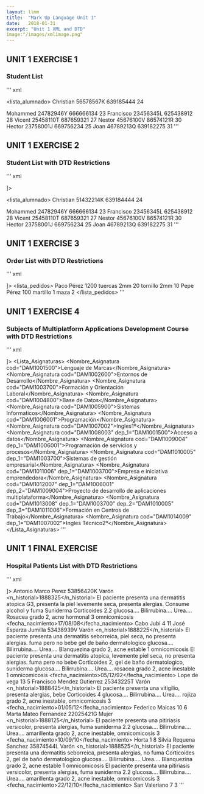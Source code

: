 ```yaml
---
layout: llmm
title:  "Mark Up Language Unit 1"
date:   2018-01-31
excerpt: "Unit 1 XML and DTD"
image:"/images/xmlimage.png"
---
```


## UNIT 1 EXERCISE 1
### Student List
''' xml
<?xml version="1.0" encoding="UTF-8"?>
<lista_alumnado>
  <alumno>
    <nombre>Christian</nombre>
    <dni>56578567K</dni>
    <telefono>639185444</telefono>
    <edad>24</edad>
  </alumno>

  <alumno>
    <nombre>Mohammed</nombre>
    <dni>24782946Y</dni>
    <telefono>666666134</telefono>
    <edad>23</edad>
  </alumno>

  <alumno>
    <nombre>Francisco</nombre>
    <dni>23456345L</dni>
    <telefono>625438912</telefono>
    <edad>28</edad>
  </alumno>

  <alumno>
    <nombre>Vicent</nombre>
    <dni>25458110T</dni>
    <telefono>687659321</telefono>
    <edad>27</edad>
  </alumno>

  <alumno>
    <nombre>Nestor</nombre>
    <dni>45676100V</dni>
    <telefono>86574121R</telefono>
    <edad>30</edad>
  </alumno>

  <alumno>
    <nombre>Hector</nombre>
    <dni>23758001J</dni>
    <telefono>669756234</telefono>
    <edad>25</edad>
  </alumno>

  <alumno>
    <nombre>Joan</nombre>
    <dni>46789213Q</dni>
    <telefono>639182275</telefono>
    <edad>31</edad>
  </alumno>
</lista_alumnado>
'''

## UNIT 1 EXERCISE 2
### Student List with DTD Restrictions
''' xml
<?xml version="1.0" encoding="UTF-8"?>
<!DOCTYPE lista_alumnado
[
<!ELEMENT lista_alumnado (alumno*)>
<!ELEMENT alumno (nombre, dni, telefono, edad)>
<!ELEMENT nombre (#PCDATA)>
<!ELEMENT dni (#PCDATA)>
<!ELEMENT telefono (#PCDATA)>
<!ELEMENT edad (#PCDATA)>
]>

<lista_alumnado>
  <alumno>
    <nombre>Christian</nombre>
    <dni>51432214K</dni>
    <telefono>639184444</telefono>
    <edad>24</edad>
  </alumno>

  <alumno>
    <nombre>Mohammed</nombre>
    <dni>24782946Y</dni>
    <telefono>666666134</telefono>
    <edad>23</edad>
  </alumno>

  <alumno>
    <nombre>Francisco</nombre>
    <dni>23456345L</dni>
    <telefono>625438912</telefono>
    <edad>28</edad>
  </alumno>

  <alumno>
    <nombre>Vicent</nombre>
    <dni>25458110T</dni>
    <telefono>687659321</telefono>
    <edad>27</edad>
  </alumno>

  <alumno>
    <nombre>Nestor</nombre>
    <dni>45676100V</dni>
    <telefono>86574121R</telefono>
    <edad>30</edad>
  </alumno>

  <alumno>
    <nombre>Hector</nombre>
    <dni>23758001J</dni>
    <telefono>669756234</telefono>
    <edad>25</edad>
  </alumno>

  <alumno>
    <nombre>Joan</nombre>
    <dni>46789213Q</dni>
    <telefono>639182275</telefono>
    <edad>31</edad>
  </alumno>
</lista_alumnado>
'''

## UNIT 1 EXERCISE 3
### Order List with DTD Restrictions
''' xml
<?xml version="1.0" encoding="UTF-8"?>
<!DOCTYPE lista_pedidos
[
<!ELEMENT lista_pedidos (pedido*)>
<!ELEMENT pedido (cliente, importe, productos)>
<!ATTLIST pedido cod ID #IMPLIED>
<!ELEMENT cliente (#PCDATA)>
<!ELEMENT importe (#PCDATA)>
<!ELEMENT productos (producto*)>
<!ELEMENT producto (descripcion, cantidad)>
<!ATTLIST producto ref ID #IMPLIED>
<!ELEMENT descripcion (#PCDATA)>
<!ELEMENT cantidad (#PCDATA)>
]>
<lista_pedidos>
          <pedido cod="p001">
                 <cliente>Paco Pérez</cliente>
                 <importe>1200</importe>
                 <productos>
                  <producto ref="r001">
                  <descripcion>tuercas 2mm</descripcion>
                  <cantidad>20</cantidad>
                  </producto>
                  <producto ref="r003">
                  <descripcion>tornillo 2mm</descripcion>
                  <cantidad>10</cantidad>
                  </producto>
                 </productos>
          </pedido>
          <pedido cod="p002">
                 <cliente>Pepe Pérez</cliente>
                 <importe>100</importe>
                 <productos>
                  <producto ref="r004">
                  <descripcion>martillo</descripcion>
                  <cantidad>1</cantidad>
                  </producto>
                  <producto ref="r007">
                  <descripcion>maza</descripcion>
                  <cantidad>2</cantidad>
                  </producto>
                 </productos>
          </pedido>
</lista_pedidos>
'''

## UNIT 1 EXERCISE 4
### Subjects of  Multiplatform Applications Development Course with DTD Restrictions
''' xml
<?xml version="1.0" encoding="UTF-8"?>
<!DOCTYPE Lista_Asignaturas[
<!ELEMENT Lista_Asignaturas (Nombre_Asignatura*)>
<!ELEMENT Nombre_Asignatura (#PCDATA)>
<!ATTLIST Nombre_Asignatura cod ID #REQUIRED>
<!ATTLIST Nombre_Asignatura dep_1 IDREF #IMPLIED>
<!ATTLIST Nombre_Asignatura dep_2 IDREF #IMPLIED>
<!ATTLIST Nombre_Asignatura dep_3 IDREF #IMPLIED>
]>
<Lista_Asignaturas>
<Nombre_Asignatura cod="DAM1001500">Lenguaje de Marcas</Nombre_Asignatura>
<Nombre_Asignatura cod="DAM1002600">Entornos de Desarrollo</Nombre_Asignatura>
<Nombre_Asignatura cod="DAM1003700">Formación y Orientación Laboral</Nombre_Asignatura>
<Nombre_Asignatura cod="DAM1004800">Base de Datos</Nombre_Asignatura>
<Nombre_Asignatura cod="DAM1005900">Sistemas Informaticos</Nombre_Asignatura>
<Nombre_Asignatura cod="DAM1006001">Programación</Nombre_Asignatura>
<Nombre_Asignatura cod="DAM1007002">Ingles1º</Nombre_Asignatura>
<Nombre_Asignatura cod="DAM1008003" dep_1="DAM1001500">Acceso a datos</Nombre_Asignatura>
<Nombre_Asignatura cod="DAM1009004" dep_1="DAM1006001">Programación de servicios y procesos</Nombre_Asignatura>
<Nombre_Asignatura cod="DAM1010005" dep_1="DAM1003700">Sistemas de gestión empresarial</Nombre_Asignatura>
<Nombre_Asignatura cod="DAM1011006" dep_1="DAM1003700">Empresa e iniciativa emprendedora</Nombre_Asignatura>
<Nombre_Asignatura cod="DAM1012007" dep_1="DAM1006001" dep_2="DAM1009004">Proyecto de desarrollo de aplicaciones multiplataforma</Nombre_Asignatura>
<Nombre_Asignatura cod="DAM1013008" dep_1="DAM1003700" dep_2="DAM1010005" dep_3="DAM1011006">Formación en Centros de Trabajo</Nombre_Asignatura>
<Nombre_Asignatura cod="DAM1014009" dep_1="DAM1007002">Ingles Técnico2º</Nombre_Asignatura>
</Lista_Asignaturas>
'''
## UNIT 1 FINAL EXERCISE
### Hospital Patients List with DTD Restrictions
''' xml
<?xml version="1.0" encoding="UTF-8"?>
<!DOCTYPE pacientes[
<!ELEMENT pacientes (paciente*)>
<!ELEMENT paciente (nombre, apellido1, apellido2, dni, sexo, historial, fecha_nacimiento, direccion)>
<!ATTLIST paciente id ID #REQUIRED>
<!ELEMENT nombre (#PCDATA)>
<!ELEMENT apellido1 (#PCDATA)>
<!ELEMENT apellido2 (#PCDATA)>
<!ELEMENT dni (#PCDATA)>
<!ELEMENT sexo (#PCDATA)>
<!ELEMENT historial (n_historial, episodio*)>
<!ELEMENT n_historial (#PCDATA)>
<!ELEMENT episodio (antecedentes, farmacos*, analisis, seguimiento)>
<!ELEMENT antecedentes (#PCDATA)>
<!ELEMENT farmacos (#PCDATA)>
<!ATTLIST farmacos farm ID #IMPLIED>
<!ATTLIST farmacos dep IDREF #IMPLIED>
<!ELEMENT analisis (#PCDATA)>
<!ELEMENT seguimiento (#PCDATA)>
<!ELEMENT fecha_nacimiento (#PCDATA)>
<!ELEMENT direccion (calle, numero, puerta)>
<!ELEMENT calle (#PCDATA)>
<!ELEMENT numero (#PCDATA)>
<!ELEMENT puerta (#PCDATA)>
]>
<pacientes>
<paciente id="K53856420">
  <nombre>Antonio</nombre>
  <apellido1>Marco</apellido1>
  <apellido2>Perez</apellido2>
  <dni>53856420K</dni>
  <sexo>Varón</sexo>
  <historial>
  <n_historial>1888325</n_historial>
  <episodio>
  <antecedentes>El paciente presenta una dermatitis atopica G3, presenta la piel levemente seca, presenta alergias. Consume alcohol y fuma</antecedentes>
  <farmacos farm="A">Suniderma</farmacos>
  <farmacos farm="B" dep="A"> Corticoides 2.2</farmacos>
  <analisis> glucosa.... Bilirrubina.... Urea....</analisis>
  <seguimiento>Rosacea grado 2, acne hormonal 3 omnicomicosis</seguimiento>
  </episodio>
  </historial>
  <fecha_nacimiento>17/08/08</fecha_nacimiento>
  <direccion>
  <calle>Cabo Jubi</calle>
  <numero>4</numero>
  <puerta>11</puerta>
  </direccion>
</paciente>
<paciente id="V53438939">
  <nombre>José</nombre>
  <apellido1>Esparza</apellido1>
  <apellido2>Jumilla</apellido2>
  <dni>53438939V</dni>
  <sexo>Varón</sexo>
  <historial>
  <n_historial>1888225</n_historial>
  <episodio>
  <antecedentes>El paciente presenta una dermatitis seborreica, piel seca, no presenta alergias. fuma pero no bebe</antecedentes>
  <farmacos farm="C">gel de baño dermatologico</farmacos>
  <analisis> glucosa.... Bilirrubina.... Urea....</analisis>
  <seguimiento>Blanquezina grado 2, acne estable 1 omnicomicosis</seguimiento>
  </episodio>
  <episodio>
  <antecedentes>El paciente presenta una dermatitis atopica, levemente piel seca, no presenta alergias. fuma pero no bebe</antecedentes>
  <farmacos> Corticoides 2, gel de baño dermatologico, suniderma</farmacos>
  <analisis> glucosa.... Bilirrubina.... Urea....</analisis>
  <seguimiento>rosacea grado 2, acne inestable 1 omnicomicosis</seguimiento>
  </episodio>
  </historial>
  <fecha_nacimiento>05/12/92</fecha_nacimiento>
  <direccion>
  <calle>Lope de vega</calle>
  <numero>13</numero>
  <puerta>5</puerta>
  </direccion>
</paciente>
<paciente id="T25343225">
  <nombre>Francisco</nombre>
  <apellido1>Mendez</apellido1>
  <apellido2>Gutierrez</apellido2>
  <dni>25343225T</dni>
  <sexo>Varón</sexo>
  <historial>
  <n_historial>1888425</n_historial>
  <episodio>
  <antecedentes>El paciente presenta una vitigilio, presenta alergias, bebe</antecedentes>
  <farmacos farm="D" dep="B"> Corticoides 4</farmacos>
  <analisis> glucosa.... Bilirrubina.... Urea....</analisis>
  <seguimiento>rojiza grado 2, acne inestable, omnicomicosis 3</seguimiento>
  </episodio>
  </historial>
  <fecha_nacimiento>01/05/12</fecha_nacimiento>
  <direccion>
  <calle>Federico Maicas</calle>
  <numero>10</numero>
  <puerta>6</puerta>
  </direccion>
</paciente>
<paciente id="G22025421">
  <nombre>Marta</nombre>
  <apellido1>Mateo</apellido1>
  <apellido2>Fernandez</apellido2>
  <dni>22025421G</dni>
  <sexo>Mujer</sexo>
  <historial>
  <n_historial>1888125</n_historial>
  <episodio>
  <antecedentes>El paciente presenta una pitiriasis versicolor, presenta alergias, fuma</antecedentes>
  <farmacos farm="E" dep="A"> suniderma 2.2</farmacos>
  <analisis> glucosa.... Bilirrubina.... Urea....</analisis>
  <seguimiento>amarillenta grado 2, acne inestable, omnicomicosis 3</seguimiento>
  </episodio>
  </historial>
  <fecha_nacimiento>10/09/10</fecha_nacimiento>
  <direccion>
  <calle>Horta</calle>
  <numero>1</numero>
  <puerta>8</puerta>
  </direccion>
</paciente>
<paciente id="L35874544">
  <nombre>Silvia</nombre>
  <apellido1>Requena</apellido1>
  <apellido2>Sanchez</apellido2>
  <dni>35874544L</dni>
  <sexo>Varón</sexo>
  <historial>
  <n_historial>1888525</n_historial>
  <episodio>
  <antecedentes>El paciente presenta una dermatitis seborreica, presenta alergias, no fuma</antecedentes>
  <farmacos> Corticoides 2, gel de baño dermatologico</farmacos>
  <analisis> glucosa.... Bilirrubina.... Urea....</analisis>
  <seguimiento>Blanquezina grado 2, acne estable 1 omnicomicosis</seguimiento>
  </episodio>
  <episodio>
  <antecedentes>El paciente presenta una pitiriasis versicolor, presenta alergias, fuma</antecedentes>
  <farmacos> suniderma 2.2</farmacos>
  <analisis> glucosa.... Bilirrubina.... Urea....</analisis>
  <seguimiento>amarillenta grado 2, acne inestable, omnicomicosis 3</seguimiento>
  </episodio>
  </historial>
  <fecha_nacimiento>22/12/10</fecha_nacimiento>
  <direccion>
  <calle>San Valeriano</calle>
  <numero>7</numero>
  <puerta>3</puerta>
  </direccion>
</paciente>
</pacientes>
'''
